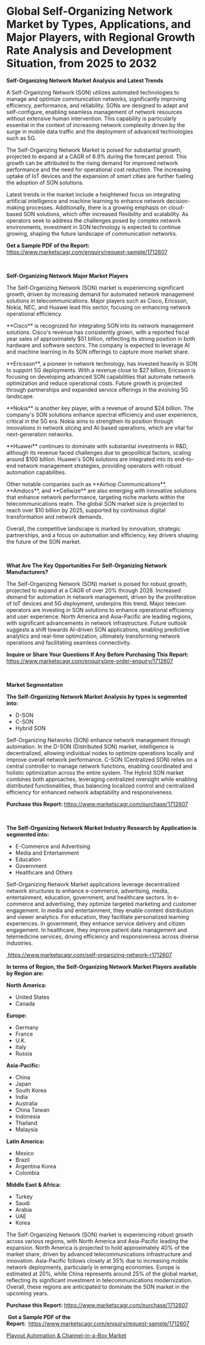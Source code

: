<p><h1>Global Self-Organizing Network Market by Types, Applications, and Major Players, with Regional Growth Rate Analysis and Development Situation, from 2025 to 2032</h1></p><p><strong>Self-Organizing Network Market Analysis and Latest Trends</strong></p>
<p><p>A Self-Organizing Network (SON) utilizes automated technologies to manage and optimize communication networks, significantly improving efficiency, performance, and reliability. SONs are designed to adapt and self-configure, enabling seamless management of network resources without extensive human intervention. This capability is particularly essential in the context of increasing network complexity driven by the surge in mobile data traffic and the deployment of advanced technologies such as 5G.</p><p>The Self-Organizing Network Market is poised for substantial growth, projected to expand at a CAGR of 8.9% during the forecast period. This growth can be attributed to the rising demand for improved network performance and the need for operational cost reduction. The increasing uptake of IoT devices and the expansion of smart cities are further fueling the adoption of SON solutions.</p><p>Latest trends in the market include a heightened focus on integrating artificial intelligence and machine learning to enhance network decision-making processes. Additionally, there is a growing emphasis on cloud-based SON solutions, which offer increased flexibility and scalability. As operators seek to address the challenges posed by complex network environments, investment in SON technology is expected to continue growing, shaping the future landscape of communication networks.</p></p>
<p><strong>Get a Sample PDF of the Report:&nbsp;</strong> <a href="https://www.marketscagr.com/enquiry/request-sample/1712607?utm_campaign=3534&utm_medium=2&utm_source=Github&utm_content=ia&utm_term=28032025&utm_id=self-organizing-network">https://www.marketscagr.com/enquiry/request-sample/1712607</a></p>
<p>&nbsp;</p>
<p><strong>Self-Organizing Network Major Market Players</strong></p>
<p><p>The Self-Organizing Network (SON) market is experiencing significant growth, driven by increasing demand for automated network management solutions in telecommunications. Major players such as Cisco, Ericsson, Nokia, NEC, and Huawei lead this sector, focusing on enhancing network operational efficiency.</p><p>**Cisco** is recognized for integrating SON into its network management solutions. Cisco's revenue has consistently grown, with a reported fiscal year sales of approximately $51 billion, reflecting its strong position in both hardware and software sectors. The company is expected to leverage AI and machine learning in its SON offerings to capture more market share.</p><p>**Ericsson**, a pioneer in network technology, has invested heavily in SON to support 5G deployments. With a revenue close to $27 billion, Ericsson is focusing on developing advanced SON capabilities that automate network optimization and reduce operational costs. Future growth is projected through partnerships and expanded service offerings in the evolving 5G landscape.</p><p>**Nokia** is another key player, with a revenue of around $24 billion. The company's SON solutions enhance spectral efficiency and user experience, critical in the 5G era. Nokia aims to strengthen its position through innovations in network slicing and AI-based operations, which are vital for next-generation networks.</p><p>**Huawei** continues to dominate with substantial investments in R&D, although its revenue faced challenges due to geopolitical factors, scaling around $100 billion. Huawei's SON solutions are integrated into its end-to-end network management strategies, providing operators with robust automation capabilities.</p><p>Other notable companies such as **Airhop Communications**, **Amdocs**, and **Cellwize** are also emerging with innovative solutions that enhance network performance, targeting niche markets within the telecommunications realm. The global SON market size is projected to reach over $10 billion by 2025, supported by continuous digital transformation and network demands.</p><p>Overall, the competitive landscape is marked by innovation, strategic partnerships, and a focus on automation and efficiency, key drivers shaping the future of the SON market.</p></p>
<p>&nbsp;</p>
<p><strong>What Are The Key Opportunities For Self-Organizing Network Manufacturers?</strong></p>
<p><p>The Self-Organizing Network (SON) market is poised for robust growth, projected to expand at a CAGR of over 20% through 2028. Increased demand for automation in network management, driven by the proliferation of IoT devices and 5G deployment, underpins this trend. Major telecom operators are investing in SON solutions to enhance operational efficiency and user experience. North America and Asia-Pacific are leading regions, with significant advancements in network infrastructure. Future outlook suggests a shift towards AI-driven SON applications, enabling predictive analytics and real-time optimization, ultimately transforming network operations and facilitating seamless connectivity.</p></p>
<p><strong>Inquire or Share Your Questions If Any Before Purchasing This Report:</strong> <a href="https://www.marketscagr.com/enquiry/pre-order-enquiry/1712607?utm_campaign=3534&utm_medium=2&utm_source=Github&utm_content=ia&utm_term=28032025&utm_id=self-organizing-network">https://www.marketscagr.com/enquiry/pre-order-enquiry/1712607</a></p>
<p>&nbsp;</p>
<p><strong>Market Segmentation</strong></p>
<p><strong>The Self-Organizing Network Market Analysis by types is segmented into:</strong></p>
<p><ul><li>D-SON</li><li>C-SON</li><li>Hybrid SON</li></ul></p>
<p><p>Self-Organizing Networks (SON) enhance network management through automation. In the D-SON (Distributed SON) market, intelligence is decentralized, allowing individual nodes to optimize operations locally and improve overall network performance. C-SON (Centralized SON) relies on a central controller to manage network functions, enabling coordinated and holistic optimization across the entire system. The Hybrid SON market combines both approaches, leveraging centralized oversight while enabling distributed functionalities, thus balancing localized control and centralized efficiency for enhanced network adaptability and responsiveness.</p></p>
<p><strong>Purchase this Report:&nbsp;</strong><a href="https://www.marketscagr.com/purchase/1712607?utm_campaign=3534&utm_medium=2&utm_source=Github&utm_content=ia&utm_term=28032025&utm_id=self-organizing-network">https://www.marketscagr.com/purchase/1712607</a></p>
<p>&nbsp;</p>
<p><strong>The Self-Organizing Network Market Industry Research by Application is segmented into:</strong></p>
<p><ul><li>E-Commerce and Advertising</li><li>Media and Entertainment</li><li>Education</li><li>Government</li><li>Healthcare and Others</li></ul></p>
<p><p>Self-Organizing Network Market applications leverage decentralized network structures to enhance e-commerce, advertising, media, entertainment, education, government, and healthcare sectors. In e-commerce and advertising, they optimize targeted marketing and customer engagement. In media and entertainment, they enable content distribution and viewer analytics. For education, they facilitate personalized learning experiences. In government, they enhance service delivery and citizen engagement. In healthcare, they improve patient data management and telemedicine services, driving efficiency and responsiveness across diverse industries.</p></p>
<p><a href="https://www.marketscagr.com/self-organizing-network-r1712607?utm_campaign=3534&utm_medium=2&utm_source=Github&utm_content=ia&utm_term=28032025&utm_id=self-organizing-network">&nbsp;https://www.marketscagr.com/self-organizing-network-r1712607</a></p>
<p><strong>In terms of Region, the Self-Organizing Network Market Players available by Region are:</strong></p>
<p>
    <p> <strong> North America: </strong>
        <ul>
            <li>United States</li>
            <li>Canada</li>
        </ul>
        </p> 
    <p> <strong> Europe: </strong>
        <ul>
            <li>Germany</li>
            <li>France</li>
            <li>U.K.</li>
            <li>Italy</li>
            <li>Russia</li>
        </ul>
        </p> 
    <p> <strong> Asia-Pacific: </strong>
        <ul>
            <li>China</li>
            <li>Japan</li>
            <li>South Korea</li>
            <li>India</li>
            <li>Australia</li>
            <li>China Taiwan</li>
            <li>Indonesia</li>
            <li>Thailand</li>
            <li>Malaysia</li>
        </ul>
        </p> 
    <p> <strong> Latin America: </strong>
        <ul>
            <li>Mexico</li>
            <li>Brazil</li>
            <li>Argentina Korea</li>
            <li>Colombia</li>
        </ul>
        </p> 
    <p> <strong> Middle East & Africa: </strong>
        <ul>
            <li>Turkey</li>
            <li>Saudi</li>
            <li>Arabia</li>
            <li>UAE</li>
            <li>Korea</li>
        </ul>
    </p>
    </p>
<p><p>The Self-Organizing Network (SON) market is experiencing robust growth across various regions, with North America and Asia-Pacific leading the expansion. North America is projected to hold approximately 40% of the market share, driven by advanced telecommunications infrastructure and innovation. Asia-Pacific follows closely at 35% due to increasing mobile network deployments, particularly in emerging economies. Europe is estimated at 20%, while China represents around 25% of the global market, reflecting its significant investment in telecommunications modernization. Overall, these regions are anticipated to dominate the SON market in the upcoming years.</p></p>
<p><strong>Purchase this Report: </strong><a href="https://www.marketscagr.com/purchase/1712607?utm_campaign=3534&utm_medium=2&utm_source=Github&utm_content=ia&utm_term=28032025&utm_id=self-organizing-network">https://www.marketscagr.com/purchase/1712607</a></p>
<p>&nbsp;<strong>Get a Sample PDF of the Report:&nbsp;&nbsp;</strong><a href="https://www.marketscagr.com/enquiry/request-sample/1712607?utm_campaign=3534&utm_medium=2&utm_source=Github&utm_content=ia&utm_term=28032025&utm_id=self-organizing-network">https://www.marketscagr.com/enquiry/request-sample/1712607</a></p>
<p><strong></strong></p>
<p><p><a href="https://github.com/boyertrull4r/Market-Research-Report-List-1/blob/main/playout-automation-channel-in-a-box-market.md?utm_campaign=3534&utm_medium=2&utm_source=Github&utm_content=ia&utm_term=28032025&utm_id=self-organizing-network">Playout Automation & Channel-in-a-Box Market</a></p></p>